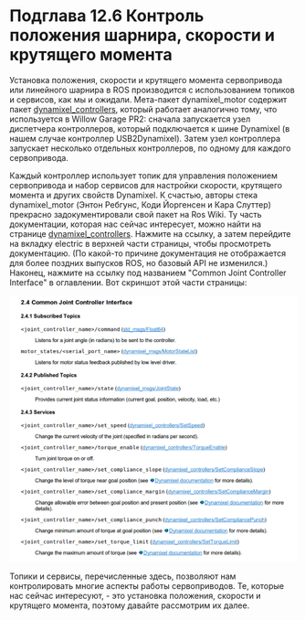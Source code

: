 # Подглава 12.6 Контроль положения шарнира, скорости и крутящего момента

Установка положения, скорости и крутящего момента сервопривода или линейного шарнира в ROS производится с использованием топиков и сервисов, как мы и ожидали. Мета-пакет dynamixel\_motor содержит пакет [dynamixel\_controllers](http://wiki.ros.org/dynamixel_controllers), который работает аналогично тому, что используется в Willow Garage PR2: сначала запускается узел диспетчера контроллеров, который подключается к шине Dynamixel \(в нашем случае контроллер USB2Dynamixel\). Затем узел контроллера запускает несколько отдельных контроллеров, по одному для каждого сервопривода.

Каждый контроллер использует топик для управления положением сервопривода и набор сервисов для настройки скорости, крутящего момента и других свойств Dynamixel. К счастью, авторы стека dynamixel\_motor \(Энтон Ребгунс, Коди Йоргенсен и Кара Слуттер\) прекрасно задокументировали свой пакет на Ros Wiki. Ту часть документации, которая нас сейчас интересует, можно найти на странице [dynamixel\_controllers](http://wiki.ros.org/dynamixel_controllers). Нажмите на ссылку, а затем перейдите на вкладку electric в верхней части страницы, чтобы просмотреть документацию. \(По какой-то причине документация не отображается для более поздних выпусков ROS, но базовый API не изменился.\) Наконец, нажмите на ссылку под названием "Common Joint Controller Interface" в оглавлении. Вот скриншот этой части страницы:

![](../../.gitbook/assets/image%20%285%29.png)

Топики и сервисы, перечисленные здесь, позволяют нам контролировать многие аспекты работы сервоприводов. Те, которые нас сейчас интересуют, - это установка положения, скорости и крутящего момента, поэтому давайте рассмотрим их далее.

